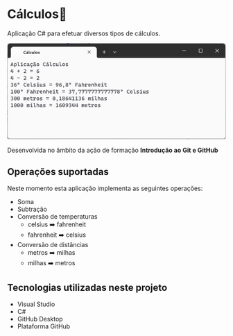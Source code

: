 # Cálculos:1234:

 Aplicação C# para efetuar diversos tipos de cálculos.

 ![Aplicação Cálculos](aplicacao-calculos.png)

Desenvolvida no âmbito da ação de formação **Introdução ao Git e GitHub**

## Operações suportadas

Neste momento esta aplicação implementa as seguintes operações:

- Soma
- Subtração
- Conversão de temperaturas
    - celsius :arrow_right: fahrenheit
    - fahrenheit :arrow_right: celsius
- Conversão de distâncias
    - metros :arrow_right: milhas
    - milhas :arrow_right: metros

## Tecnologias utilizadas neste projeto

- Visual Studio
- C#
- GitHub Desktop
- Plataforma GitHub

